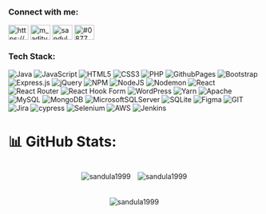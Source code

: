 <h3 align="left">Connect with me:</h3>
<p align="left">
 
<a href="https://www.linkedin.com/in/sandula-jeewantha?lipi=urn%3Ali%3Apage%3Ad_flagship3_profile_view_base_contact_details%3BXdTNguJJS%2BK85fiW%2FjVVjQ%3D%3D" target="blank"><img align="center" src="https://raw.githubusercontent.com/rahuldkjain/github-profile-readme-generator/master/src/images/icons/Social/linked-in-alt.svg" alt="https://www.linkedin.com/in/sandula-jeewantha/" height="30" width="40" /></a>
<a href="https://instagram.com/_xandu1a__" target="blank"><img align="center" src="https://raw.githubusercontent.com/rahuldkjain/github-profile-readme-generator/master/src/images/icons/Social/instagram.svg" alt="m_aditya_jaiswal" height="30" width="40" /></a>
<a href="https://fb.com/sandula.jeewantha.9" target="blank"><img align="center" src="https://raw.githubusercontent.com/rahuldkjain/github-profile-readme-generator/master/src/images/icons/Social/facebook.svg" alt="sandula.jeewantha.9" height="30" width="40" /></a>
<a href="https://discord.gg/#0877" target="blank"><img align="center" src="https://raw.githubusercontent.com/rahuldkjain/github-profile-readme-generator/master/src/images/icons/Social/discord.svg" alt="#0877" height="30" width="40" /></a>  
</p>

<h3 align="left">Tech Stack:</h3>

![Java](https://img.shields.io/badge/java-%23ED8B00.svg?style=for-the-badge&logo=openjdk&logoColor=white) ![JavaScript](https://img.shields.io/badge/javascript-%23323330.svg?style=for-the-badge&logo=javascript&logoColor=%23F7DF1E) ![HTML5](https://img.shields.io/badge/html5-%23E34F26.svg?style=for-the-badge&logo=html5&logoColor=white) ![CSS3](https://img.shields.io/badge/css3-%231572B6.svg?style=for-the-badge&logo=css3&logoColor=white) ![PHP](https://img.shields.io/badge/php-%23777BB4.svg?style=for-the-badge&logo=php&logoColor=white) ![GithubPages](https://img.shields.io/badge/github%20pages-121013?style=for-the-badge&logo=github&logoColor=white) ![Bootstrap](https://img.shields.io/badge/bootstrap-%238511FA.svg?style=for-the-badge&logo=bootstrap&logoColor=white) ![Express.js](https://img.shields.io/badge/express.js-%23404d59.svg?style=for-the-badge&logo=express&logoColor=%2361DAFB) ![jQuery](https://img.shields.io/badge/jquery-%230769AD.svg?style=for-the-badge&logo=jquery&logoColor=white) ![NPM](https://img.shields.io/badge/NPM-%23CB3837.svg?style=for-the-badge&logo=npm&logoColor=white) ![NodeJS](https://img.shields.io/badge/node.js-6DA55F?style=for-the-badge&logo=node.js&logoColor=white) ![Nodemon](https://img.shields.io/badge/NODEMON-%23323330.svg?style=for-the-badge&logo=nodemon&logoColor=%BBDEAD) ![React](https://img.shields.io/badge/react-%2320232a.svg?style=for-the-badge&logo=react&logoColor=%2361DAFB) ![React Router](https://img.shields.io/badge/React_Router-CA4245?style=for-the-badge&logo=react-router&logoColor=white) ![React Hook Form](https://img.shields.io/badge/React%20Hook%20Form-%23EC5990.svg?style=for-the-badge&logo=reacthookform&logoColor=white) ![WordPress](https://img.shields.io/badge/WordPress-%23117AC9.svg?style=for-the-badge&logo=WordPress&logoColor=white) ![Yarn](https://img.shields.io/badge/yarn-%232C8EBB.svg?style=for-the-badge&logo=yarn&logoColor=white) ![Apache](https://img.shields.io/badge/apache-%23D42029.svg?style=for-the-badge&logo=apache&logoColor=white) ![MySQL](https://img.shields.io/badge/mysql-%2300000f.svg?style=for-the-badge&logo=mysql&logoColor=white) ![MongoDB](https://img.shields.io/badge/MongoDB-%234ea94b.svg?style=for-the-badge&logo=mongodb&logoColor=white) ![MicrosoftSQLServer](https://img.shields.io/badge/Microsoft%20SQL%20Server-CC2927?style=for-the-badge&logo=microsoft%20sql%20server&logoColor=white) ![SQLite](https://img.shields.io/badge/sqlite-%2307405e.svg?style=for-the-badge&logo=sqlite&logoColor=white) ![Figma](https://img.shields.io/badge/figma-%23F24E1E.svg?style=for-the-badge&logo=figma&logoColor=white) ![GIT](https://img.shields.io/badge/Git-fc6d26?style=for-the-badge&logo=git&logoColor=white) ![Jira](https://img.shields.io/badge/jira-%230A0FFF.svg?style=for-the-badge&logo=jira&logoColor=white) ![cypress](https://img.shields.io/badge/-cypress-%23E5E5E5?style=for-the-badge&logo=cypress&logoColor=058a5e) ![Selenium](https://img.shields.io/badge/-selenium-%43B02A?style=for-the-badge&logo=selenium&logoColor=white) ![AWS](https://img.shields.io/badge/-AWS-%23232F3E?style=for-the-badge&logo=amazon-aws&logoColor=white) ![Jenkins](https://img.shields.io/badge/-Jenkins-%23D24939?style=for-the-badge&logo=Jenkins&logoColor=white)

 
# 📊 GitHub Stats:

<div style="text-align: center;">
    <div style="display: inline-block; margin-right: 10px;">
        <p><img src="https://github-readme-streak-stats.herokuapp.com/?user=sandula1999&show_icons=true&locale=en&theme=tokyonight" alt="sandula1999" /></p>
    </div>
    <div style="display: inline-block;">
        <p><img src="https://github-readme-stats.vercel.app/api?username=sandula1999&show_icons=true&locale=en&theme=tokyonight" alt="sandula1999" /></p>
    </div>
    <div style="margin-top: 20px; text-align: center;">
        <p><img src="https://github-readme-stats.vercel.app/api/top-langs?username=sandula1999&show_icons=true&locale=en&layout=compact&theme=tokyonight" alt="sandula1999" /></p>
    </div>
</div>

